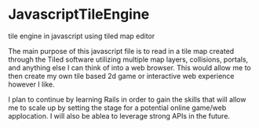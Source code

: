 # JavascriptTileEngine
tile engine in javascript using tiled map editor

The main purpose of this javascript file is to read in a tile map created through the Tiled software utilizing
multiple map layers, collisions, portals, and anything else I can think of into a web browser. This would allow me
to then create my own tile based 2d game or interactive web experience however I like. 

I plan to continue by learning Rails in order to gain the skills that will allow me to scale up by setting 
the stage for a potential online game/web applocation. I will also be ablea to leverage strong APIs in the future.


